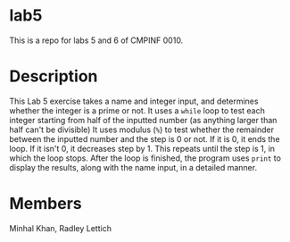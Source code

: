 # lab5
This is a repo for labs 5 and 6 of CMPINF 0010. 

# Description
This Lab 5 exercise takes a name and integer input, and determines whether the integer is a prime or not.
It uses a `while` loop to test each integer starting from half of the inputted number (as anything larger than half can't be divisible)
It uses modulus (`%`) to test whether the remainder between the inputted number and the step is 0 or not. If it is 0, it ends the loop.
If it isn't 0, it decreases step by 1. This repeats until the step is 1, in which the loop stops.
After the loop is finished, the program uses `print` to display the results, along with the name input, in a detailed manner.

# Members
Minhal Khan, Radley Lettich
